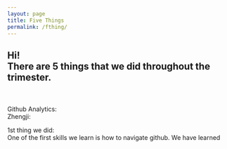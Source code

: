 ```yaml
---
layout: page
title: Five Things
permalink: /fthing/
---
```



## Hi! <br> There are 5 things that we did throughout the trimester.
<br>



<br>
Github Analytics: <br>
Zhengji: <br>

1st thing we did: <br>
One of the first skills we learn is how to navigate github. We have learned 
```



